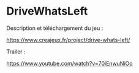 # DriveWhatsLeft

Description et téléchargement du jeu :

https://www.creajeux.fr/project/drive-whats-left/

Trailer : 

https://www.youtube.com/watch?v=70iEnwuNiOo
